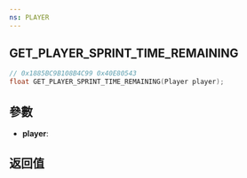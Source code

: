```yaml
---
ns: PLAYER
---
```

## GET_PLAYER_SPRINT_TIME_REMAINING

```c
// 0x1885BC9B108B4C99 0x40E80543
float GET_PLAYER_SPRINT_TIME_REMAINING(Player player);
```


## 參數
* **player**: 

## 返回值
